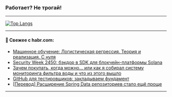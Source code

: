### Работает? Не трогай!

---
<!--
#### 🛠️ Technical stack:

![Java](https://img.shields.io/badge/Java-informational?logo=Oracle&style=flat&logoColor=white&color=FF4500)
![Kotlin](https://img.shields.io/badge/Kotlin-informational?logo=Kotlin&style=flat&logoColor=white&color=774D97)
![TS](https://img.shields.io/badge/TypeScript-informational?logo=typeScript&style=flat&logoColor=black&color=017acc)
![Python](https://img.shields.io/badge/Python-informational?logo=Python&style=flat&logoColor=black&color=ffdd54) <br>
![Spring](https://img.shields.io/badge/Spring-informational?logo=Spring&style=flat&logoColor=white&color=6DB33F) 
![SpringBoot](https://img.shields.io/badge/SpringBoot-informational?logo=SpringBoot&style=flat&logoColor=white&color=6DB33F)
![Nest](https://img.shields.io/badge/NestJS-informational?logo=NestJS&style=flat&logoColor=white&color=E0234E) 
![NodeJS](https://img.shields.io/badge/NodeJS-informational?logo=node.js&style=flat&logoColor=white&color=70A760)<br>
![PostgreSQL](https://img.shields.io/badge/PostgreSQL-informational?logo=PostgreSQL&style=flat&logoColor=white&color=DAA520)
![MongoDB](https://img.shields.io/badge/MongoDB-informational?logo=MongoDB&style=flat&logoColor=white&color=870000)
![Apache](https://img.shields.io/badge/Apache-informational?logo=apache&style=flat&logoColor=white&color=f74e28)

___ 
-->

<!--- #### 🛠️ : --->

[![Top Langs](https://github-readme-stats-82jvfl3w3-advtsettinggmailcoms-projects.vercel.app/api/top-langs/?username=zloylis&langs_count=10&hide_title=true&title_color=e6edf3&size_weight=0.5&count_weight=0.5&layout=compact&hide_progress=true&hide_border=true&theme=dracula)](https://github.com/zloylis)

<!---


####  :octocat:&nbsp;&nbsp; Статистика:

![GitHub stats](https://github-readme-stats-u2qms2cxw-advtsettinggmailcoms-projects.vercel.app/api?username=zloylis&show_icons=true&hide_border=true&theme=dracula&title_color=e6edf3&include_all_commits=true&count_private=true&hide_rank=false&hide_title=true&rank_icon=github)
-->
---

#### 💬 Свежее с habr.com:

<!-- BLOG-POST-LIST:START -->
- [Машинное обучение: Логистическая регрессия. Теория и реализация. С нуля](https://habr.com/ru/articles/864890/?utm_source=habrahabr&utm_medium=rss&utm_campaign=864890)
- [Security Week 2450: бэкдор в SDK для блокчейн-платформы Solana](https://habr.com/ru/companies/kaspersky/articles/864964/?utm_source=habrahabr&utm_medium=rss&utm_campaign=864964)
- [Зачем покупать, когда можно… или как я собирал систему мониторинга фильтра воды и что из этого вышло](https://habr.com/ru/companies/timeweb/articles/862628/?utm_source=habrahabr&utm_medium=rss&utm_campaign=862628)
- [GitHub для тестировщиков: закладываем фундамент](https://habr.com/ru/companies/intec_balance/articles/865098/?utm_source=habrahabr&utm_medium=rss&utm_campaign=865098)
- [[Перевод] Расширение Spring Data репозиториев стало ещё проще](https://habr.com/ru/companies/spring_aio/articles/865082/?utm_source=habrahabr&utm_medium=rss&utm_campaign=865082)
<!-- BLOG-POST-LIST:END -->

---
